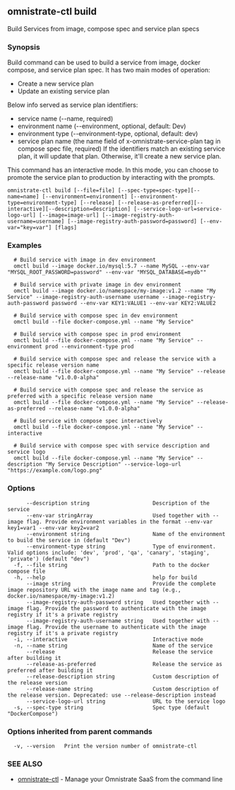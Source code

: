 ## omnistrate-ctl build

Build Services from image, compose spec and service plan specs

### Synopsis

Build command can be used to build a service from image, docker compose, and service plan spec. 
It has two main modes of operation:
  - Create a new service plan
  - Update an existing service plan

Below info served as service plan identifiers:
  - service name (--name, required)
  - environment name (--environment, optional, default: Dev)
  - environment type (--environment-type, optional, default: dev)
  - service plan name (the name field of x-omnistrate-service-plan tag in compose spec file, required)
If the identifiers match an existing service plan, it will update that plan. Otherwise, it'll create a new service plan. 

This command has an interactive mode. In this mode, you can choose to promote the service plan to production by interacting with the prompts.

```
omnistrate-ctl build [--file=file] [--spec-type=spec-type][--name=name] [--environment=environment] [--environment-type=environment-type] [--release] [--release-as-preferred][--interactive][--description=description] [--service-logo-url=service-logo-url] [--image=image-url] [--image-registry-auth-username=username] [--image-registry-auth-password=password] [--env-var="key=var"] [flags]
```

### Examples

```
  # Build service with image in dev environment
  omctl build --image docker.io/mysql:5.7 --name MySQL --env-var "MYSQL_ROOT_PASSWORD=password" --env-var "MYSQL_DATABASE=mydb""

  # Build service with private image in dev environment
  omctl build --image docker.io/namespace/my-image:v1.2 --name "My Service" --image-registry-auth-username username --image-registry-auth-password password --env-var KEY1:VALUE1 --env-var KEY2:VALUE2

  # Build service with compose spec in dev environment
  omctl build --file docker-compose.yml --name "My Service"

  # Build service with compose spec in prod environment
  omctl build --file docker-compose.yml --name "My Service" --environment prod --environment-type prod

  # Build service with compose spec and release the service with a specific release version name
  omctl build --file docker-compose.yml --name "My Service" --release --release-name "v1.0.0-alpha"

  # Build service with compose spec and release the service as preferred with a specific release version name
  omctl build --file docker-compose.yml --name "My Service" --release-as-preferred --release-name "v1.0.0-alpha"

  # Build service with compose spec interactively
  omctl build --file docker-compose.yml --name "My Service" --interactive

  # Build service with compose spec with service description and service logo
  omctl build --file docker-compose.yml --name "My Service" --description "My Service Description" --service-logo-url "https://example.com/logo.png"

```

### Options

```
      --description string                    Description of the service
      --env-var stringArray                   Used together with --image flag. Provide environment variables in the format --env-var key1=var1 --env-var key2=var2
      --environment string                    Name of the environment to build the service in (default "Dev")
      --environment-type string               Type of environment. Valid options include: 'dev', 'prod', 'qa', 'canary', 'staging', 'private') (default "dev")
  -f, --file string                           Path to the docker compose file
  -h, --help                                  help for build
      --image string                          Provide the complete image repository URL with the image name and tag (e.g., docker.io/namespace/my-image:v1.2)
      --image-registry-auth-password string   Used together with --image flag. Provide the password to authenticate with the image registry if it's a private registry
      --image-registry-auth-username string   Used together with --image flag. Provide the username to authenticate with the image registry if it's a private registry
  -i, --interactive                           Interactive mode
  -n, --name string                           Name of the service
      --release                               Release the service after building it
      --release-as-preferred                  Release the service as preferred after building it
      --release-description string            Custom description of the release version
      --release-name string                   Custom description of the release version. Deprecated: use --release-description instead
      --service-logo-url string               URL to the service logo
  -s, --spec-type string                      Spec type (default "DockerCompose")
```

### Options inherited from parent commands

```
  -v, --version   Print the version number of omnistrate-ctl
```

### SEE ALSO

* [omnistrate-ctl](omnistrate-ctl.md)	 - Manage your Omnistrate SaaS from the command line

